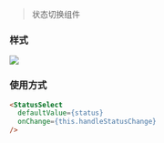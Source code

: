 > 状态切换组件

### 样式
![](http://oowxefv5q.bkt.clouddn.com/images/docs/status-select.png)

### 使用方式

``` html
<StatusSelect
  defaultValue={status}
  onChange={this.handleStatusChange}
/>
```